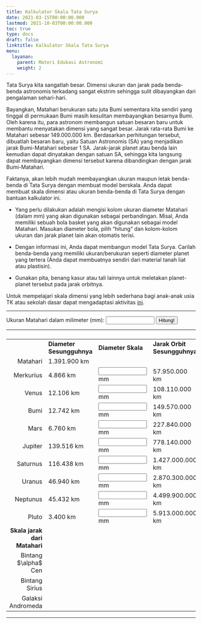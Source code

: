 ```yaml
---
title: Kalkulator Skala Tata Surya
date: 2021-03-15T00:00:00.000
lastmod: 2021-10-03T00:00:00.000
toc: true
type: docs
draft: false
linktitle: Kalkulator Skala Tata Surya
menu:
  layanan:
    parent: Materi Edukasi Astronomi
    weight: 2
---
```


Tata Surya kita sangatlah besar. Dimensi ukuran dan jarak pada benda-benda astronomis terkadang sangat ekstrim sehingga sulit dibayangkan dari pengalaman sehari-hari. 

Bayangkan, Matahari berukuran satu juta Bumi sementara kita sendiri yang tinggal di permukaan Bumi masih kesulitan membayangkan besarnya Bumi. Oleh karena itu, para astronom membangun satuan besaran baru untuk membantu menyatakan dimensi yang sangat besar. Jarak rata-rata Bumi ke Matahari sebesar 149.000.000 km. Berdasarkan perhitungan tersebut, dibuatlah besaran baru, yaitu Satuan Astronomis (SA) yang menjadikan jarak Bumi-Matahari sebesar 1 SA. Jarak-jarak planet atau benda lain kemudian dapat dinyatakan dengan satuan SA, sehingga kita langsung dapat membayangkan dimensi tersebut karena dibandingkan dengan jarak Bumi-Matahari. 

Faktanya, akan lebih mudah membayangkan ukuran maupun letak benda-benda di Tata Surya dengan membuat model berskala. Anda dapat membuat skala dimensi atau ukuran benda-benda di Tata Surya dengan bantuan kalkulator ini. 

- Yang perlu dilakukan adalah mengisi kolom ukuran diameter Matahari (dalam mm) yang akan digunakan sebagai perbandingan. Misal, Anda memiliki sebuah bola basket yang akan digunakan sebagai model Matahari. Masukan diameter bola, pilih “hitung” dan kolom-kolom ukuran dan jarak planet lain akan otomatis terisi.

- Dengan informasi ini, Anda dapat membangun model Tata Surya. Carilah benda-benda yang memiliki ukuran/berukuran seperti diameter planet  yang tertera (Anda dapat membuatnya sendiri dari material tanah liat atau plastisin).

- Gunakan pita, benang kasur atau tali lainnya untuk meletakan planet-planet tersebut pada jarak orbitnya. 

Untuk mempelajari skala dimensi yang lebih sederhana bagi anak-anak usia TK atau sekolah dasar dapat mengadaptasi aktivitas [ini](https://bosscha.itb.ac.id/files/Membuat-Model-Ukuran-Tata-Surya.pdf).


<hr>

<p class="a">
<form id="SolCalcForm" name="SolCalcForm">
        Ukuran Matahari dalam milimeter (mm): <input name="x" size="13" type="text"> <input
                onclick="Calculate(document.SolCalcForm)" type="button" value="Hitung!">
        <hr>
        <table border="0" cellpadding="2" cellspacing="2" width="100%">
                <tbody style="width: 100%; display: table;;">
                        <tr>
                                <th valign="top"></th>
                                <td valign="middle">
                                        <div align="left">
                                                <strong>Diameter Sesungguhnya</strong>
                                        </div>
                                </td>
                                <td valign="middle">
                                        <div align="left">
                                                <strong>Diameter Skala</strong>
                                        </div>
                                </td>
                                <td valign="middle">
                                        <div align="left">
                                                <strong>Jarak Orbit Sesungguhnya</strong>
                                        </div>
                                </td>
                                <td valign="middle">
                                        <div align="left">
                                                <strong>Jarak Orbit Skala</strong>
                                        </div>
                                </td>
                        </tr>
                        <tr valign="top">
                                <td valign="middle">
                                        <div align="right">
                                                Matahari<br>
                                        </div>
                                </td>
                                <td valign="middle">
                                        <div align="left">
                                                <!-- <input name="d_sun_real" readonly size="13" type="text"
                                                        value="1.391.900"> km -->
                                                        1.391.900 km<br>
                                        </div>
                                </td>
                                <td></td>
                                <td></td>
                                <td></td>
                        </tr>
                        <tr valign="top">
                                <td valign="middle">
                                        <div align="right">
                                                Merkurius<br>
                                        </div>
                                </td>
                                <td valign="middle">
                                        <div align="left">
                                                <!-- <input name="d_mercury_real" readonly size="13" type="text"
                                                        value="4.866"> km -->
                                                        4.866 km<br>
                                        </div>
                                </td>
                                <td valign="middle">
                                        <div align="left">
                                                <input name="d_mercury" readonly size="13" type="text" value=""> mm
                                        </div>
                                </td>
                                <td valign="middle">
                                        <div align="left">
                                                <!-- <input name="r_mercury_real" readonly size="13" type="text"
                                                        value="57.950.000"> km -->
                                                        57.950.000 km<br>
                                        </div>
                                </td>
                                <td valign="middle">
                                        <div align="left">
                                                <input name="r_mercury" readonly size="13" type="text" value=""> m
                                        </div>
                                </td>
                        </tr>
                        <tr valign="top">
                                <td valign="middle">
                                        <div align="right">
                                                Venus<br>
                                        </div>
                                </td>
                                <td valign="middle">
                                        <div align="left">
                                                <!-- <input name="d_venus_real" readonly size="13" type="text"
                                                        value="12.106"> km -->
                                                        12.106 km<br>
                                        </div>
                                </td>
                                <td valign="middle">
                                        <div align="left">
                                                <input name="d_venus" readonly size="13" type="text" value=""> mm
                                        </div>
                                </td>
                                <td valign="middle">
                                        <div align="left">
                                                <!-- <input name="r_venus_real" readonly size="13" type="text"
                                                        value="108.110.000"> km -->
                                                        108.110.000 km<br>
                                        </div>
                                </td>
                                <td valign="middle">
                                        <div align="left">
                                                <input name="r_venus" readonly size="13" type="text" value=""> m
                                        </div>
                                </td>
                        </tr>
                        <tr valign="top">
                                <td valign="middle">
                                        <div align="right">
                                                Bumi<br>
                                        </div>
                                </td>
                                <td valign="middle">
                                        <div align="left">
                                                <!-- <input name="d_earth_real" readonly size="13" type="text"
                                                        value="12.742"> km -->
                                                        12.742 km<br>
                                        </div>
                                </td>
                                <td valign="middle">
                                        <div align="left">
                                                <input name="d_earth" readonly size="13" type="text" value=""> mm
                                        </div>
                                </td>
                                <td valign="middle">
                                        <div align="left">
                                                <!-- <input name="r_earth_real" readonly size="13" type="text"
                                                        value="149.570.000"> km -->
                                                        149.570.000 km
                                        </div>
                                </td>
                                <td valign="middle">
                                        <div align="left">
                                                <input name="r_earth" readonly size="13" type="text" value=""> m
                                        </div>
                                </td>
                        </tr>
                        <tr valign="top">
                                <td valign="middle">
                                        <div align="right">
                                                Mars<br>
                                        </div>
                                </td>
                                <td valign="middle">
                                        <div align="left">
                                                <!-- <input name="d_mars_real" readonly size="13" type="text" value="6.760">
                                                km -->
                                                6.760 km
                                        </div>
                                </td>
                                <td valign="middle">
                                        <div align="left">
                                                <input name="d_mars" readonly size="13" type="text" value=""> mm
                                        </div>
                                </td>
                                <td valign="middle">
                                        <div align="left">
                                                <!-- <input name="r_mars_real" readonly size="13" type="text"
                                                        value="227.840.000"> km -->
                                                        227.840.000 km
                                        </div>
                                </td>
                                <td valign="middle">
                                        <div align="left">
                                                <input name="r_mars" readonly size="13" type="text" value=""> m
                                        </div>
                                </td>
                        </tr>
                        <tr valign="top">
                                <td valign="middle">
                                        <div align="right">
                                                Jupiter<br>
                                        </div>
                                </td>
                                <td valign="middle">
                                        <div align="left">
                                                <!-- <input name="d_jupiter_real" readonly size="13" type="text"
                                                        value="139.516"> km -->
                                                        139.516 km
                                        </div>
                                </td>
                                <td valign="middle">
                                        <div align="left">
                                                <input name="d_jupiter" readonly size="13" type="text" value=""> mm
                                        </div>
                                </td>
                                <td valign="middle">
                                        <div align="left">
                                                <!-- <input name="r_jupiter_real" readonly size="13" type="text"
                                                        value="778.140.000"> km -->
                                                        778.140.000 km
                                        </div>
                                </td>
                                <td valign="middle">
                                        <div align="left">
                                                <input name="r_jupiter" readonly size="13" type="text" value=""> m
                                        </div>
                                </td>
                        </tr>
                        <tr valign="top">
                                <td valign="middle">
                                        <div align="right">
                                                Saturnus<br>
                                        </div>
                                </td>
                                <td valign="middle">
                                        <div align="left">
                                                <!-- <input name="d_saturn_real" readonly size="13" type="text"
                                                        value="116.438"> km -->
                                                        116.438 km
                                        </div>
                                </td>
                                <td valign="middle">
                                        <div align="left">
                                                <input name="d_saturn" readonly size="13" type="text" value=""> mm
                                        </div>
                                </td>
                                <td valign="middle">
                                        <div align="left">
                                                <!-- <input name="r_saturn_real" readonly size="13" type="text"
                                                        value="1.427.000.000"> km -->
                                                        1.427.000.000 km
                                        </div>
                                </td>
                                <td valign="middle">
                                        <div align="left">
                                                <input name="r_saturn" readonly size="13" type="text" value=""> m
                                        </div>
                                </td>
                        </tr>
                        <tr valign="top">
                                <td valign="middle">
                                        <div align="right">
                                                Uranus<br>
                                        </div>
                                </td>
                                <td valign="middle">
                                        <div align="left">
                                                <!-- <input name="d_uranus_real" readonly size="13" type="text"
                                                        value="46.940"> km -->
                                                        46.940 km
                                        </div>
                                </td>
                                <td valign="middle">
                                        <div align="left">
                                                <input name="d_uranus" readonly size="13" type="text" value=""> mm
                                        </div>
                                </td>
                                <td valign="middle">
                                        <div align="left">
                                                <!-- <input name="r_uranus_real" readonly size="13" type="text"
                                                        value="2.870.300.000"> km -->
                                                        2.870.300.000 km
                                        </div>
                                </td>
                                <td valign="middle">
                                        <div align="left">
                                                <input name="r_uranus" readonly size="13" type="text" value=""> m
                                        </div>
                                </td>
                        </tr>
                        <tr valign="top">
                                <td valign="middle">
                                        <div align="right">
                                                Neptunus<br>
                                        </div>
                                </td>
                                <td valign="middle">
                                        <div align="left">
                                                <!-- <input name="d_neptune_real" readonly size="13" type="text"
                                                        value="45.432"> km -->
                                                        45.432 km
                                        </div>
                                </td>
                                <td valign="middle">
                                        <div align="left">
                                                <input name="d_neptune" readonly size="13" type="text" value=""> mm
                                        </div>
                                </td>
                                <td valign="middle">
                                        <div align="left">
                                                <!-- <input name="r_neptune_real" readonly size="13" type="text"
                                                        value="4.499.900.000"> km -->
                                                        4.499.900.000 km
                                        </div>
                                </td>
                                <td valign="middle">
                                        <div align="left">
                                                <input name="r_neptune" readonly size="13" type="text" value=""> m
                                        </div>
                                </td>
                        </tr>
                        <tr valign="top">
                                <td valign="middle">
                                        <div align="right">
                                                Pluto<br>
                                        </div>
                                </td>
                                <td valign="middle">
                                        <div align="left">
                                                <!-- <input name="d_pluto_real" readonly size="13" type="text" value="3.400">
                                                km -->
                                                3.400 km
                                        </div>
                                </td>
                                <td valign="middle">
                                        <div align="left">
                                                <input name="d_pluto" readonly size="13" type="text" value=""> mm
                                        </div>
                                </td>
                                <td valign="middle">
                                        <div align="left">
                                                <!-- <input name="r_pluto_real" readonly size="13" type="text"
                                                        value="5.913.000.000"> km -->
                                                        5.913.000.000 km
                                        </div>
                                </td>
                                <td valign="middle">
                                        <div align="left">
                                                <input name="r_pluto" readonly size="13" type="text" value=""> m
                                        </div>
                                </td>   
                        </tr>
                        <tr valign="top">
                                <td valign="middle">
                                        <div align="right">
                                        <strong>Skala jarak dari Matahari</strong>
                                </td>
                                <td></td>
                                <td></td>
                                <td></td>
                                <td valign="middle">
                                        <div align="left">
                                        <strong>Nilai skala Jarak</strong>
                                </td>
                        </tr>    
                        <tr valign="top">
                                <td valign="middle">
                                        <div align="right">
                                                Bintang $\alpha$ Cen<br>
                                        </div>
                                </td>
                                <td valign="middle"><br></td>
                                <td valign="middle"><br></td>
                                <td valign="middle"><br></td>
                                <td valign="middle">
                                        <div align="left">
                                                <input name="r_acentauri" readonly size="13" type="text" value=""> km
                                        </div>
                                </td>
                        </tr>
                        <tr valign="top">
                                <td valign="middle">
                                        <div align="right">
                                                Bintang Sirius<br>
                                        </div>
                                </td>
                                <td valign="middle"><br></td>
                                <td valign="middle"><br></td>
                                <td valign="middle"><br></td>
                                <td valign="middle">
                                        <div align="left">
                                                <input name="r_sirius" readonly size="13" type="text" value=""> km
                                        </div>
                                </td>
                        </tr>
                        <tr valign="top">
                                <td valign="middle">
                                        <div align="right">
                                                Galaksi Andromeda<br>
                                        </div>
                                </td>
                                <td valign="middle"><br></td>
                                <td valign="middle"><br></td>
                                <td valign="middle"><br></td>
                                <td valign="middle">
                                        <div align="left">
                                                <input name="r_andromeda" readonly size="13" type="text" value=""> km
                                        </div>
                                </td>
                        </tr>
                </tbody>
        </table>
</form2>
</p> 

<style>
        p.a {
                font-size: 0.7em;
        }
</style> 

<script language="JavaScript">
        function int_zero(x) {
                if (x < 1)
                        return 0;
                else
                        return parseInt(x, 10);
        }
        function Calculate(form) {
                var b = form.x.value;
                if (b != 0) {
                        scale_factor = (b / 25.4) / 1391900;
                }
                form.d_mercury.value = (int_zero(scale_factor * 4866 * 25.4 * 10) / 10).toLocaleString('id-ID');
                form.r_mercury.value = (int_zero(scale_factor * 57950000 * .0254 * 1000) / 1000).toLocaleString('id-ID');

                form.d_venus.value = (int_zero(scale_factor * 12106 * 25.4 * 10) / 10).toLocaleString('id-ID');
                form.r_venus.value = (int_zero(scale_factor * 108110000 * .0254 * 1000) / 1000).toLocaleString('id-ID');

                form.d_earth.value = (int_zero(scale_factor * 12742 * 25.4 * 10) / 10).toLocaleString('id-ID');
                form.r_earth.value = (int_zero(scale_factor * 149570000 * .0254 * 1000) / 1000).toLocaleString('id-ID');

                form.d_mars.value = (int_zero(scale_factor * 6760 * 25.4 * 10) / 10).toLocaleString('id-ID');
                form.r_mars.value = (int_zero(scale_factor * 227840000 * .0254 * 1000) / 1000).toLocaleString('id-ID');

                form.d_jupiter.value = (int_zero(scale_factor * 142984 * 25.4 * 10) / 10).toLocaleString('id-ID');
                form.r_jupiter.value = (int_zero(scale_factor * 778140000 * .0254 * 1000) / 1000).toLocaleString('id-ID');

                form.d_saturn.value = (int_zero(scale_factor * 116438 * 25.4 * 10) / 10).toLocaleString('id-ID');
                form.r_saturn.value = (int_zero(scale_factor * 1427000000 * .0254 * 1000) / 1000).toLocaleString('id-ID');

                form.d_uranus.value = (int_zero(scale_factor * 46940 * 25.4 * 10) / 10).toLocaleString('id-ID');
                form.r_uranus.value = (int_zero(scale_factor * 2870300000 * .0254 * 1000) / 1000).toLocaleString('id-ID');

                form.d_neptune.value = (int_zero(scale_factor * 45432 * 25.4 * 10) / 10).toLocaleString('id-ID');
                form.r_neptune.value = (int_zero(scale_factor * 4499900000 * .0254 * 1000) / 1000).toLocaleString('id-ID');

                form.d_pluto.value = (int_zero(scale_factor * 2274 * 25.4 * 10) / 10).toLocaleString('id-ID');
                form.r_pluto.value = (int_zero(scale_factor * 5913000000 * .0254 * 1000) / 1000).toLocaleString('id-ID');

                form.r_acentauri.value = (int_zero(scale_factor * 4.03964E+13 * .0000254 * 10) / 10).toLocaleString('id-ID');
                form.r_sirius.value = (int_zero(scale_factor * 8.17388E+13 * .0000254 * 10) / 10).toLocaleString('id-ID');
                form.r_andromeda.value = (int_zero(scale_factor * 2.360421E+19 * .0000254 * 10) / 10).toLocaleString('id-ID');
        }
</script>

<hr>

